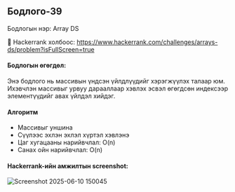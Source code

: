 ## Бодлого-39
Бодлогын нэр: Array DS

🔗 Hackerrank холбоос: https://www.hackerrank.com/challenges/arrays-ds/problem?isFullScreen=true

#### Бодлогын өгөгдөл:
Энэ бодлого нь массивын үндсэн үйлдлүүдийг хэрэгжүүлэх талаар юм. Ихэвчлэн массивыг урвуу дарааллаар хэвлэх эсвэл өгөгдсөн индексээр элементүүдийг авах үйлдэл хийдэг.

#### Алгоритм
- Массивыг уншина
- Сүүлээс эхлэн эхлэл хүртэл хэвлэнэ
- Цаг хугацааны нарийвчлал: O(n)
- Санах ойн нарийвчлал: O(n)

#### Hackerrank-ийн амжилтын screenshot:
![Screenshot 2025-06-10 150045](https://github.com/user-attachments/assets/857e3322-079b-469a-9baa-895bf9e5fb7e)
